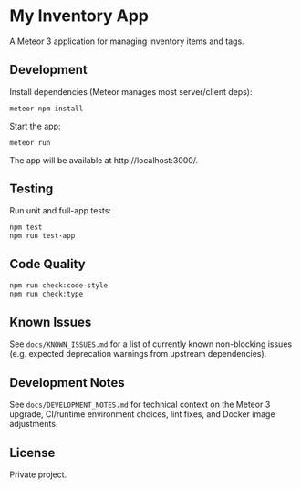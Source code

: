 # My Inventory App

A Meteor 3 application for managing inventory items and tags.

## Development

Install dependencies (Meteor manages most server/client deps):

```bash
meteor npm install
```

Start the app:

```bash
meteor run
```

The app will be available at http://localhost:3000/.

## Testing

Run unit and full-app tests:

```bash
npm test
npm run test-app
```

## Code Quality

```bash
npm run check:code-style
npm run check:type
```

## Known Issues

See `docs/KNOWN_ISSUES.md` for a list of currently known non-blocking issues (e.g. expected deprecation warnings from upstream dependencies).

## Development Notes

See `docs/DEVELOPMENT_NOTES.md` for technical context on the Meteor 3 upgrade, CI/runtime environment choices, lint fixes, and Docker image adjustments.

## License

Private project.
